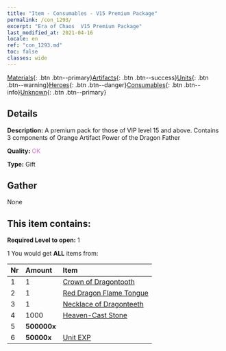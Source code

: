 ```yaml
---
title: "Item - Consumables - V15 Premium Package"
permalink: /con_1293/
excerpt: "Era of Chaos  V15 Premium Package"
last_modified_at: 2021-04-16
locale: en
ref: "con_1293.md"
toc: false
classes: wide
---
```

 [Materials](/Items/){: .btn .btn--primary}[Artifacts](/Items/Artifacts/){: .btn .btn--success}[Units](/Items/Units/){: .btn .btn--warning}[Heroes](/Items/Heroes/){: .btn .btn--danger}[Consumables](/Items/Consumables/){: .btn .btn--info}[Unknown](/Items/Unknown/){: .btn .btn--primary}

## Details
 **Description:** A premium pack for those of VIP level 15 and above. Contains 3 components of Orange Artifact Power of the Dragon Father

 **Quality:** <span style="color: #DA70D6">OK</span>

 **Type:** Gift

## Gather

  None

## This item contains:

 **Required Level to open:** 1

 1 You would get **ALL** items  from:

  | Nr | Amount |     Item    |
  |:---|:-------|:------------|
  | 1 | 1 | [Crown of Dragontooth](/Items/art_147/) |  | 
  | 2 | 1 | [Red Dragon Flame Tongue](/Items/art_146/) |  | 
  | 3 | 1 | [Necklace of Dragonteeth](/Items/art_149/) |  | 
  | 4 | 1000 | [Heaven-Cast Stone](/Items/art_188/) |  | 
  | 5 |  **500000x** | <i class="fas fa-coins"/> |  | 
  | 6 |  **50000x** | [Unit EXP](/Items/con_902/) |  | 
